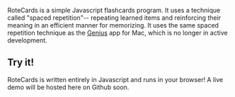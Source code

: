 RoteCards is a simple Javascript flashcards program. It uses a technique called "spaced repetition"-- repeating learned items and reinforcing their meaning in an efficient manner for memorizing. It uses the same spaced repetition technique as the [Genius](http://genius.sourceforge.net/) app for Mac, which is no longer in active development.

## Try it!
RoteCards is written entirely in Javascript and runs in your browser! A live demo will be hosted here on Github soon.
